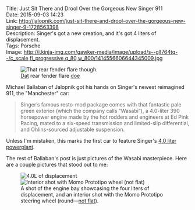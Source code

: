 Title: Just Sit There and Drool Over the Gorgeous New Singer 911  
Date: 2015-09-03 14:23  
Link: http://jalopnik.com/just-sit-there-and-drool-over-the-gorgeous-new-singer-9-1728563398  
Description: Singer's got a new creation, and it's got 4 liters of displacement.  
Tags: Porsche  
Image: http://i.kinja-img.com/gawker-media/image/upload/s--glI764tq--/c_scale,fl_progressive,q_80,w_800/1414556606644345009.jpg  

<figure>
	<img src="http://i.kinja-img.com/gawker-media/image/upload/s--glI764tq--/c_scale,fl_progressive,q_80,w_800/1414556606644345009.jpg" alt="That rear fender flare though." title="That rear fender flare though.">
	<figcaption><a href="http://www.urbandictionary.com/define.php?term=dat&amp;defid=253641" title="Urban Dictionary: 'dat'">Dat</a> rear fender flare <a href="http://www.urbandictionary.com/define.php?term=Doe&amp;defid=5720705" title="Urban Dictionary: 'doe'">doe</a></figcaption>
</figure>

Michael Ballaban of Jalopnik got his hands on Singer's newest reimagined 911, the "Manchester" car:

> Singer’s famous resto-mod package comes with that fantastic pale green exterior (which the company calls “Wasabi”), a 4.0-liter 390 horsepower engine made by the hot rodders and engineers at Ed Pink Racing, mated to a six-speed transmission and limited-slip differential, and Ohlins-sourced adjustable suspension.

Unless I'm mistaken, this marks the first car to feature Singer's [4.0 liter powerplant][1]. 

The rest of Ballaban's post is just pictures of the Wasabi masterpiece. Here are a couple pictures that stood out to me:

<figure >
	<img class="inlineTwo" src="http://i.kinja-img.com/gawker-media/image/upload/s--fCTYTvOW--/c_scale,fl_progressive,q_80,w_800/1414556605173236913.jpg" alt="4.0L of displacement" title="4.0L of displacement">
	<img class="inlineTwo" src="http://i.kinja-img.com/gawker-media/image/upload/s--Td_4NWG7--/c_scale,fl_progressive,q_80,w_800/1414556604746902449.jpg" alt="Interior shot with Momo Prototipo wheel (not flat)" title="Interior shot with Momo Prototipo wheel (not flat)">
	<figcaption>A shot of the engine bay showcasing the four liters of displacement, and an interior shot with the Momo Prototipo steering wheel (round&mdash;<a href="http://www.audizine.com/forum/showthread.php/473463-Someone-explain-the-appeal-of-the-Flat-bottomed-Steering-Wheel">not flat</a>).</figcaption>
</figure>

[1]: http://www.total911.com/singer-vehicle-designs-latest-engine-is-automotive-art/ "Singer's 4.0L motor"